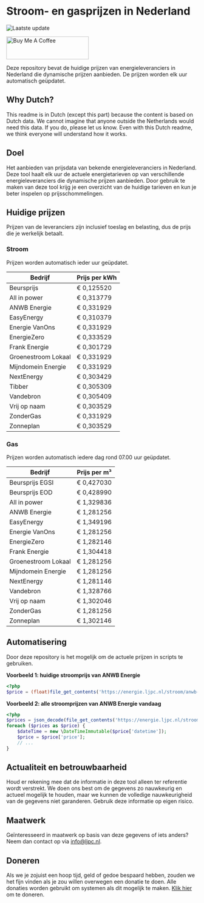 # Stroom- en gasprijzen in Nederland

![Laatste update](https://img.shields.io/badge/laatste%20update-2024--11--12%2011%3A00%20CET-brightgreen)

<a href="https://www.buymeacoffee.com/Lars-" target="_blank"><img src="https://cdn.buymeacoffee.com/buttons/v2/default-orange.png" alt="Buy Me A Coffee" height="60" style="height: 60px !important;width: 217px !important;" ></a>

Deze repository bevat de huidige prijzen van energieleveranciers in Nederland die dynamische prijzen aanbieden. De prijzen worden elk uur automatisch geüpdatet.

## Why Dutch?

This readme is in Dutch (except this part) because the content is based on Dutch data. We cannot imagine that anyone outside the Netherlands would need this data. If you do, please let us know. Even with this Dutch readme, we think
everyone will understand how it works.

## Doel

Het aanbieden van prijsdata van bekende energieleveranciers in Nederland. Deze tool haalt elk uur de actuele energietarieven op van verschillende energieleveranciers die dynamische prijzen aanbieden. Door gebruik te maken van deze tool
krijg je een overzicht van de huidige tarieven en kun je beter inspelen op prijsschommelingen.

## Huidige prijzen

Prijzen van de leveranciers zijn inclusief toeslag en belasting, dus de prijs die je werkelijk betaalt.

### Stroom

Prijzen worden automatisch ieder uur geüpdatet.

 Bedrijf | Prijs per kWh 
---------|---------------
Beursprijs | € 0,125520
All in power | € 0,313779
ANWB Energie | € 0,331929
EasyEnergy | € 0,310379
Energie VanOns | € 0,331929
EnergieZero | € 0,333529
Frank Energie | € 0,301729
Groenestroom Lokaal | € 0,331929
Mijndomein Energie | € 0,331929
NextEnergy | € 0,303429
Tibber | € 0,305309
Vandebron | € 0,305409
Vrij op naam | € 0,303529
ZonderGas | € 0,331929
Zonneplan | € 0,303529


### Gas

Prijzen worden automatisch iedere dag rond 07.00 uur geüpdatet.

 Bedrijf | Prijs per m³ 
---------|--------------
Beursprijs EGSI | € 0,427030
Beursprijs EOD | € 0,428990
All in power | € 1,329836
ANWB Energie | € 1,281256
EasyEnergy | € 1,349196
Energie VanOns | € 1,281256
EnergieZero | € 1,282146
Frank Energie | € 1,304418
Groenestroom Lokaal | € 1,281256
Mijndomein Energie | € 1,281256
NextEnergy | € 1,281146
Vandebron | € 1,328766
Vrij op naam | € 1,302046
ZonderGas | € 1,281256
Zonneplan | € 1,302146


## Automatisering

Door deze repository is het mogelijk om de actuele prijzen in scripts te gebruiken.

**Voorbeeld 1: huidige stroomprijs van ANWB Energie**

```php
<?php
$price = (float)file_get_contents('https://energie.ljpc.nl/stroom/anwb-energie-nu.txt');

```

**Voorbeeld 2: alle stroomprijzen van ANWB Energie vandaag**

```php
<?php
$prices = json_decode(file_get_contents('https://energie.ljpc.nl/stroom/all-in-power-vandaag.json'),true);
foreach ($prices as $price) {
    $dateTime = new \DateTimeImmutable($price['datetime']);
    $price = $price['price'];
    // ...
}
```

## Actualiteit en betrouwbaarheid

Houd er rekening mee dat de informatie in deze tool alleen ter referentie wordt verstrekt. We doen ons best om de gegevens zo nauwkeurig en actueel mogelijk te houden, maar we kunnen de volledige nauwkeurigheid van de gegevens niet
garanderen. Gebruik deze informatie op eigen risico.

## Maatwerk

Geïnteresseerd in maatwerk op basis van deze gegevens of iets anders? Neem dan contact op
via [info@ljpc.nl](mailto:info@ljpc.nl?subject=Energie%20prijzen).

## Doneren

Als we je zojuist een hoop tijd, geld of gedoe bespaard hebben, zouden we het fijn vinden als je zou willen overwegen een
donatie te doen. Alle donaties worden gebruikt om systemen als dit mogelijk te
maken. [Klik hier](https://www.buymeacoffee.com/Lars-) om te doneren.
